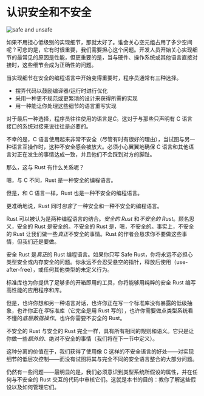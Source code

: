 # 认识安全和不安全

![safe and unsafe](img/safeandunsafe.svg)

如果不用担心低级别的实现细节，那就太好了。谁会关心空元组占用了多少空间呢？可悲的是，它有时很重要，我们需要担心这个问题。开发人员开始关心实现细节的最常见的原因是性能，但更重要的是，当与硬件、操作系统或其他语言直接对接时，这些细节会成为正确性的问题。

当实现细节在安全的编程语言中开始变得重要时，程序员通常有三种选择。

* 摆弄代码以鼓励编译器/运行时进行优化
* 采用一种更不规范或更繁琐的设计来获得所需的实现
* 用一种能让你处理这些细节的语言重写实现

对于最后一种选择，程序员往往使用的语言是*C*。这对于与那些只声明有 C 语言接口的系统对接来说往往是必要的。

不幸的是，C 语言使用起来非常不安全（尽管有时有很好的理由），当试图与另一种语言互操作时，这种不安全感会被放大。必须小心翼翼地确保 C 语言和其他语言对正在发生的事情达成一致，并且他们不会踩到对方的脚趾。

那么，这与 Rust 有什么关系呢？

嗯，与 C 不同，Rust 是一种安全的编程语言。

但是，和 C 语言一样，Rust 也是一种不安全的编程语言。

更准确地说，Rust 同时*包含*了一种安全和一种不安全的编程语言。

Rust 可以被认为是两种编程语言的结合。*安全的 Rust* 和*不安全的 Rust*。顾名思义，安全的 Rust 是安全的。不安全的 Rust 是，嗯，不安全的。事实上，不安全的 Rust 让我们做一些*真正*不安全的事情。Rust 的作者会恳求你不要做这些事情，但我们还是要做。

安全 Rust 是*真正*的 Rust 编程语言。如果你只写 Safe Rust，你将永远不必担心类型安全或内存安全的问题。你永远不会忍受悬空的指针，释放后使用（use-after-free），或任何其他类型的未定义行为。

标准库也为你提供了足够多的开箱即用的工具，你将能够用纯粹的安全 Rust 编写高性能的应用程序和库。

但是，也许你想和另一种语言对话，也许你正在写一个标准库没有暴露的低级抽象，也许你正在*写*标准库（它完全是用 Rust 写的），也许你需要做点类型系统看不懂的*底层数据操作*。也许你需要不安全的 Rust。

不安全的 Rust 与安全的 Rust 完全一样，具有所有相同的规则和语义。它只是让你做一些*额外的*、绝对不安全的事情（我们将在下一节中定义）。

这种分离的价值在于，我们获得了使用像 C 这样的不安全语言的好处——对实现细节的低层次控制——而没有试图将其与完全不同的安全语言整合的大部分问题。

仍然有一些问题——最明显的是，我们必须意识到类型系统所假设的属性，并在任何与不安全的 Rust 交互的代码中审核它们。这就是本书的目的：教你了解这些假设以及如何管理它们。
